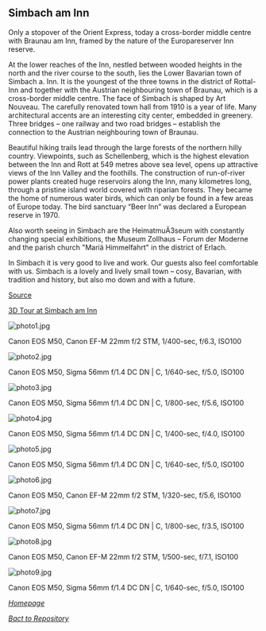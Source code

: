 ## Simbach am Inn

Only a stopover of the Orient Express, today a cross-border middle centre with Braunau am Inn, framed by the nature of the Europareserver Inn reserve.

At the lower reaches of the Inn, nestled between wooded heights in the north and the river course to the south, lies the Lower Bavarian town of Simbach a. Inn. It is the youngest of the three towns in the district of Rottal-Inn and together with the Austrian neighbouring town of Braunau, which is a cross-border middle centre.
The face of Simbach is shaped by Art Nouveau. The carefully renovated town hall from 1910 is a year of life. Many architectural accents are an interesting city center, embedded in greenery. Three bridges – one railway and two road bridges – establish the connection to the Austrian neighbouring town of Braunau.

Beautiful hiking trails lead through the large forests of the northern hilly country. Viewpoints, such as Schellenberg, which is the highest elevation between the Inn and Rott at 549 metres above sea level, opens up attractive views of the Inn Valley and the foothills. The construction of run-of-river power plants created huge reservoirs along the Inn, many kilometres long, through a pristine island world covered with riparian forests. They became the home of numerous water birds, which can only be found in a few areas of Europe today. The bird sanctuary “Beer Inn” was declared a European reserve in 1970.

Also worth seeing in Simbach are the HeimatmuÃ3seum with constantly changing special exhibitions, the Museum Zollhaus – Forum der Moderne and the parish church "Mariä Himmelfahrt" in the district of Erlach.

In Simbach it is very good to live and work. Our guests also feel comfortable with us. Simbach is a lovely and lively small town – cosy, Bavarian, with tradition and history, but also mo down and with a future.

[Source](https://www.entdeckerviertel.at/oesterreich-stadt-ort/detail/490000053/simbach-am-inn.html)

[3D Tour at Simbach am Inn](https://tour.3d-innviertel.at/de/tour/simbach)

![photo1.jpg](/Shutter101/photos/Simbach/img/photo1.jpg)

Canon EOS M50, Canon EF-M 22mm f/2 STM, 1/400-sec, f/6.3, ISO100

![photo2.jpg](/Shutter101/photos/Simbach/img/photo2.jpg)

Canon EOS M50, Sigma 56mm f/1.4 DC DN | C, 1/640-sec, f/5.0, ISO100

![photo3.jpg](/Shutter101/photos/Simbach/img/photo3.jpg)

Canon EOS M50, Sigma 56mm f/1.4 DC DN | C, 1/800-sec, f/5.6, ISO100

![photo4.jpg](/Shutter101/photos/Simbach/img/photo4.jpg)

Canon EOS M50, Sigma 56mm f/1.4 DC DN | C, 1/400-sec, f/4.0, ISO100

![photo5.jpg](/Shutter101/photos/Simbach/img/photo5.jpg)

Canon EOS M50, Sigma 56mm f/1.4 DC DN | C, 1/640-sec, f/5.0, ISO100

![photo6.jpg](/Shutter101/photos/Simbach/img/photo6.jpg)

Canon EOS M50, Canon EF-M 22mm f/2 STM, 1/320-sec, f/5.6, ISO100

![photo7.jpg](/Shutter101/photos/Simbach/img/photo7.jpg)

Canon EOS M50, Sigma 56mm f/1.4 DC DN | C, 1/800-sec, f/3.5, ISO100

![photo8.jpg](/Shutter101/photos/Simbach/img/photo8.jpg)

Canon EOS M50, Canon EF-M 22mm f/2 STM, 1/500-sec, f/7.1, ISO100

![photo9.jpg](/Shutter101/photos/Simbach/img/photo9.jpg)

Canon EOS M50, Sigma 56mm f/1.4 DC DN | C, 1/640-sec, f/5.0, ISO100


*[Homepage](README.md)*

*[Bact to Repository](https://github.com/23W-GBAC/Shutter101/tree/main)*


